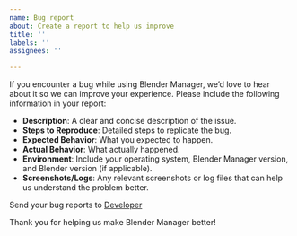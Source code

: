 ```yaml
---
name: Bug report
about: Create a report to help us improve
title: ''
labels: ''
assignees: ''

---
```


If you encounter a bug while using Blender Manager, we’d love to hear about it so we can improve your experience. Please include the following information in your report:

- **Description**: A clear and concise description of the issue.  
- **Steps to Reproduce**: Detailed steps to replicate the bug.  
- **Expected Behavior**: What you expected to happen.  
- **Actual Behavior**: What actually happened.  
- **Environment**: Include your operating system, Blender Manager version, and Blender version (if applicable).  
- **Screenshots/Logs**: Any relevant screenshots or log files that can help us understand the problem better.

Send your bug reports to [Developer](mailto:kaansoyler@proton.me)

Thank you for helping us make Blender Manager better!
